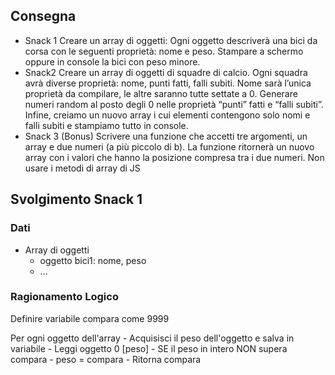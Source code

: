 ## Consegna

- Snack 1
Creare un array di oggetti:
Ogni oggetto descriverà una bici da corsa con le seguenti proprietà: nome e peso.
Stampare a schermo oppure in console la bici con peso minore.
- Snack2
Creare un array di oggetti di squadre di calcio.
 Ogni squadra avrà diverse proprietà: nome, punti fatti, falli subiti.
Nome sarà l’unica proprietà da compilare, le altre saranno tutte settate a 0.
Generare numeri random al posto degli 0 nelle proprietà “punti” fatti e “falli subiti”.
Infine, creiamo un nuovo array i cui elementi contengono solo nomi e falli subiti e stampiamo tutto in console.
- Snack 3 (Bonus)
Scrivere una funzione che accetti tre argomenti, un array e due numeri (a più piccolo di b).
La funzione ritornerà un nuovo array con i valori che hanno la posizione compresa tra i due numeri. Non usare i metodi di array di JS

## Svolgimento Snack 1

### Dati

- Array di oggetti
    - oggetto bici1: nome, peso
    - ...

### Ragionamento Logico

Definire variabile compara come 9999

Per ogni oggetto dell'array
    - Acquisisci il peso dell'oggetto e salva in variabile
        - Leggi oggetto 0 [peso]
    - SE il peso in intero NON supera compara
        - peso = compara
    - Ritorna compara
